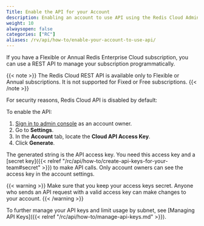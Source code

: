 ```yaml
---
Title: Enable the API for your Account
description: Enabling an account to use API using the Redis Cloud Admin Console
weight: 10
alwaysopen: false
categories: ["RC"]
aliases: /rv/api/how-to/enable-your-account-to-use-api/
---
```


If you have a Flexible or Annual Redis Enterprise Cloud subscription, you can use a REST API to manage your subscription programmatically.

{{< note >}}
The Redis Cloud REST API is available only to Flexible or Annual subscriptions.  It is not supported for Fixed or Free subscriptions.
{{< /note >}}

For security reasons, Redis Cloud API is disabled by default:

To enable the API:

1. [Sign in to admin console](https://app.redislabs.com) as an account owner.
1. Go to **Settings**.
1. In the **Account** tab, locate the **Cloud API Access Key**.
1. Click **Generate**.

The generated string is the API access key. You need this access key and a [secret key]({{< relref "/rc/api/how-to/create-api-keys-for-your-team#secret" >}}) to make API calls.
Only account owners can see the access key in the account settings.

{{< warning >}}
Make sure that you keep your access keys secret. Anyone who sends an API request with a valid access key can make changes to your account.
{{< /warning >}}

To further manage your API keys and limit usage by subnet, see [Managing API Keys]({{< relref "/rc/api/how-to/manage-api-keys.md" >}}).
